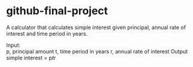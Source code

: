 # github-final-project

A calculator that calculates simple interest given principal, annual rate of interest and time period in years.

Input:\
   p, principal amount
   t, time period in years
   r, annual rate of interest
Output
   simple interest = p*t*r
